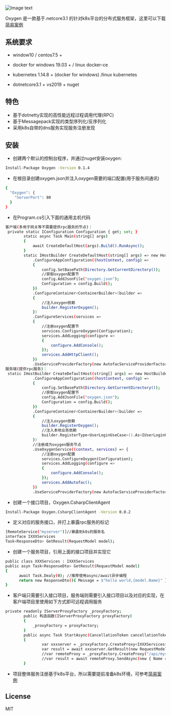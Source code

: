 ![Image text](https://raw.githubusercontent.com/sd797994/Oxygen/dev-k8s/icon/icon.png)

Oxygen 是一款基于.netcore3.1 的针对k8s平台的分布式服务框架，这里可以下载[简易案例][1]
## 系统要求

* window10 / centos7.5 +

* docker for windows 19.03 + / linux docker-ce

* kubernetes 1.14.8 + (docker for windows) /linux kubernetes 
* dotnetcore3.1 + vs2019 + nuget
## 特色
* 基于dotnetty实现的高性能远程过程调用代理(RPC)
* 基于Messagepack实现的类型序列化/反序列化
* 采用k8s自带的dns服务实现服务注册发现
## 安装
* 创建两个默认的控制台程序，并通过nuget安装oxygen:

```bash
Install-Package Oxygen -Version 0.1.4
```

* 在根目录创建oxygen.json并注入oxygen需要的端口配置(用于服务间通讯)

```bash
{
  "Oxygen": {
    "ServerPort": 80
  }
}
```
* 在Program.cs引入下面的通用主机代码
```bash
客户端(多用于网关等不需要提供rpc服务的节点)：
 private static IConfiguration Configuration { get; set; }
        static async Task Main(string[] args)
        {
            await CreateDefaultHost(args).Build().RunAsync();
        }
        static IHostBuilder CreateDefaultHost(string[] args) => new HostBuilder()
            .ConfigureAppConfiguration((hostContext, config) =>
            {
                config.SetBasePath(Directory.GetCurrentDirectory());
                //获取oxygen配置节
                config.AddJsonFile("oxygen.json");
                Configuration = config.Build();
            })
            .ConfigureContainer<ContainerBuilder>(builder =>
            {
                //注入oxygen依赖
                builder.RegisterOxygen();
            })
            .ConfigureServices(services =>
            {
                //注册oxygen配置节
                services.ConfigureOxygen(Configuration);
                services.AddLogging(configure =>
                {
                    configure.AddConsole();
                });
                services.AddHttpClient();
            })
            .UseServiceProviderFactory(new AutofacServiceProviderFactory());
服务端(提供rpc服务)：
 static IHostBuilder CreateDefaultHost(string[] args) => new HostBuilder()
            .ConfigureAppConfiguration((hostContext, config) =>
            {
                config.SetBasePath(Directory.GetCurrentDirectory());
                //获取oxygen配置节
                config.AddJsonFile("oxygen.json");
                Configuration = config.Build();
            })
            .ConfigureContainer<ContainerBuilder>(builder =>
            {
                //注入oxygen依赖
                builder.RegisterOxygen();
                //注入本地业务依赖
                builder.RegisterType<UserLoginUseCase>().As<IUserLoginUseCase>().InstancePerDependency();
            })
            //注册成为oxygen服务节点
            .UseOxygenService((context, services) => {
                //注册oxygen配置
                services.ConfigureOxygen(Configuration);
                services.AddLogging(configure =>
                {
                    configure.AddConsole();
                });
                services.AddAutofac();
            })
            .UseServiceProviderFactory(new AutofacServiceProviderFactory());
```

* 创建一个接口项目，Oxygen.CsharpClientAgent
```bash
Install-Package Oxygen.CsharpClientAgent -Version 0.0.2
```
* 定义对应的服务接口，并打上暴露rpc服务的标记
```bash
[RemoteService("myserver")]//暴露到k8s的服务名
interface IXXXServices
Task<ResponseDto> GetResult(RequestModel model);
```
* 创建一个服务项目，引用上面的接口项目并实现它
```bash
public class XXXServices : IXXXServices
public asyn Task<ResponseDto> GetResult(RequestModel model)
{
      await Task.Dealy(0); //推荐使用async/await异步编程
      return new ResponseDto(){ Message = $"hello world,{model.Name}" };
}
```
* 客户端只需要引入接口项目，服务端则需要引入接口项目以及对应的实现，在客户端项目里使用如下方式即可远程调用服务

```bash
private readonly IServerProxyFactory _proxyFactory;
        public 构造函数(IServerProxyFactory proxyFactory)
        {
            _proxyFactory = proxyFactory;
        }
        public async Task StartAsync(CancellationToken cancellationToken)
        {
                var xxxserver = _proxyFactory.CreateProxy<IXXXServices>();//直接通过引用接口类型创建代理
                var result = await xxxserver.GetResult(new RequestModel() { Name = "admin" });
                //var remoteProxy = _proxyFactory.CreateProxy("/api/myserver/XXXServices/GetResult"); //通过url的方式创建代理
                //var result = await remoteProxy.SendAsync(new { Name = "admin" });
        }
```
* 项目整体服务注册基于k8s平台，所以需要提前准备k8s环境，可参考[简易案例][1]
## License

MIT

[1]: https://github.com/sd797994/Oxygen-EshopSample "简易案例"
